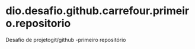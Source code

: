 # dio.desafio.github.carrefour.primeiro.repositorio
Desafio de  projetogit/github -primeiro repositório 
